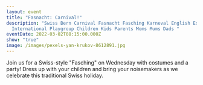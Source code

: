 ```yaml
---
layout: event
title: "Fasnacht: Carnival!"
description: "Swiss Bern Carnival Fasnacht Fasching Karneval English Expat
  International Playgroup Children Kids Parents Moms Mums Dads "
eventDate: 2022-03-02T08:15:00.000Z
show: "true"
image: /images/pexels-yan-krukov-8612891.jpg
---
```

Join us for a Swiss-style "Fasching" on Wednesday with costumes and a party! Dress up with your children and bring your noisemakers as we celebrate this traditional Swiss holiday.